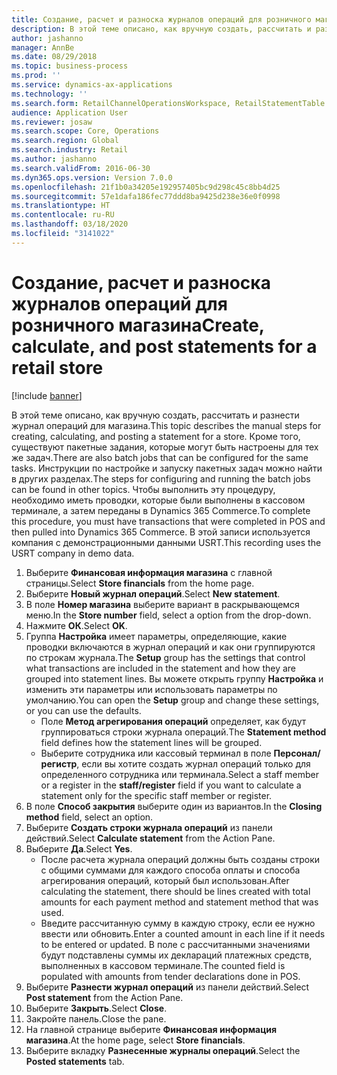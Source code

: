 ```yaml
---
title: Создание, расчет и разноска журналов операций для розничного магазина
description: В этой теме описано, как вручную создать, рассчитать и разнести журнал операций для магазина.
author: jashanno
manager: AnnBe
ms.date: 08/29/2018
ms.topic: business-process
ms.prod: ''
ms.service: dynamics-ax-applications
ms.technology: ''
ms.search.form: RetailChannelOperationsWorkspace, RetailStatementTable
audience: Application User
ms.reviewer: josaw
ms.search.scope: Core, Operations
ms.search.region: Global
ms.search.industry: Retail
ms.author: jashanno
ms.search.validFrom: 2016-06-30
ms.dyn365.ops.version: Version 7.0.0
ms.openlocfilehash: 21f1b0a34205e192957405bc9d298c45c8bb4d25
ms.sourcegitcommit: 57e1dafa186fec77ddd8ba9425d238e36e0f0998
ms.translationtype: HT
ms.contentlocale: ru-RU
ms.lasthandoff: 03/18/2020
ms.locfileid: "3141022"
---
```

# <a name="create-calculate-and-post-statements-for-a-retail-store"></a><span data-ttu-id="fd7d9-103">Создание, расчет и разноска журналов операций для розничного магазина</span><span class="sxs-lookup"><span data-stu-id="fd7d9-103">Create, calculate, and post statements for a retail store</span></span>

[!include [banner](../includes/banner.md)]

<span data-ttu-id="fd7d9-104">В этой теме описано, как вручную создать, рассчитать и разнести журнал операций для магазина.</span><span class="sxs-lookup"><span data-stu-id="fd7d9-104">This topic describes the manual steps for creating, calculating, and posting a statement for a store.</span></span> <span data-ttu-id="fd7d9-105">Кроме того, существуют пакетные задания, которые могут быть настроены для тех же задач.</span><span class="sxs-lookup"><span data-stu-id="fd7d9-105">There are also batch jobs that can be configured for the same tasks.</span></span> <span data-ttu-id="fd7d9-106">Инструкции по настройке и запуску пакетных задач можно найти в других разделах.</span><span class="sxs-lookup"><span data-stu-id="fd7d9-106">The steps for configuring and running the batch jobs can be found in other topics.</span></span> <span data-ttu-id="fd7d9-107">Чтобы выполнить эту процедуру, необходимо иметь проводки, которые были выполнены в кассовом терминале, а затем переданы в Dynamics 365 Commerce.</span><span class="sxs-lookup"><span data-stu-id="fd7d9-107">To complete this procedure, you must have transactions that were completed in POS and then pulled into Dynamics 365 Commerce.</span></span> <span data-ttu-id="fd7d9-108">В этой записи используется компания с демонстрационными данными USRT.</span><span class="sxs-lookup"><span data-stu-id="fd7d9-108">This recording uses the USRT company in demo data.</span></span>

1. <span data-ttu-id="fd7d9-109">Выберите **Финансовая информация магазина** с главной страницы.</span><span class="sxs-lookup"><span data-stu-id="fd7d9-109">Select **Store financials** from the home page.</span></span>
2. <span data-ttu-id="fd7d9-110">Выберите **Новый журнал операций**.</span><span class="sxs-lookup"><span data-stu-id="fd7d9-110">Select **New statement**.</span></span>
3. <span data-ttu-id="fd7d9-111">В поле **Номер магазина** выберите вариант в раскрывающемся меню.</span><span class="sxs-lookup"><span data-stu-id="fd7d9-111">In the **Store number** field, select a option from the drop-down.</span></span>
4. <span data-ttu-id="fd7d9-112">Нажмите **ОК**.</span><span class="sxs-lookup"><span data-stu-id="fd7d9-112">Select **OK**.</span></span>
5. <span data-ttu-id="fd7d9-113">Группа **Настройка** имеет параметры, определяющие, какие проводки включаются в журнал операций и как они группируются по строкам журнала.</span><span class="sxs-lookup"><span data-stu-id="fd7d9-113">The **Setup** group has the settings that control what transactions are included in the statement and how they are grouped into statement lines.</span></span> <span data-ttu-id="fd7d9-114">Вы можете открыть группу **Настройка** и изменить эти параметры или использовать параметры по умолчанию.</span><span class="sxs-lookup"><span data-stu-id="fd7d9-114">You can open the **Setup** group and change these settings, or you can use the defaults.</span></span>  
    - <span data-ttu-id="fd7d9-115">Поле **Метод агрегирования операций** определяет, как будут группироваться строки журнала операций.</span><span class="sxs-lookup"><span data-stu-id="fd7d9-115">The **Statement method** field defines how the statement lines will be grouped.</span></span>  
    - <span data-ttu-id="fd7d9-116">Выберите сотрудника или кассовый терминал в поле **Персонал/регистр**, если вы хотите создать журнал операций только для определенного сотрудника или терминала.</span><span class="sxs-lookup"><span data-stu-id="fd7d9-116">Select a staff member or a register in the **staff/register** field if you want to calculate a statement only for the specific staff member or register.</span></span>  
6. <span data-ttu-id="fd7d9-117">В поле **Способ закрытия** выберите один из вариантов.</span><span class="sxs-lookup"><span data-stu-id="fd7d9-117">In the **Closing method** field, select an option.</span></span>
7. <span data-ttu-id="fd7d9-118">Выберите **Создать строки журнала операций** из панели действий.</span><span class="sxs-lookup"><span data-stu-id="fd7d9-118">Select **Calculate statement** from the Action Pane.</span></span>
8. <span data-ttu-id="fd7d9-119">Выберите **Да**.</span><span class="sxs-lookup"><span data-stu-id="fd7d9-119">Select **Yes**.</span></span>
    - <span data-ttu-id="fd7d9-120">После расчета журнала операций должны быть созданы строки с общими суммами для каждого способа оплаты и способа агрегирования операций, который был использован.</span><span class="sxs-lookup"><span data-stu-id="fd7d9-120">After calculating the statement, there should be lines created with total amounts for each payment method and statement method that was used.</span></span>  
    - <span data-ttu-id="fd7d9-121">Введите рассчитанную сумму в каждую строку, если ее нужно ввести или обновить.</span><span class="sxs-lookup"><span data-stu-id="fd7d9-121">Enter a counted amount in each line if it needs to be entered or updated.</span></span> <span data-ttu-id="fd7d9-122">В поле с рассчитанными значениями будут подставлены суммы их деклараций платежных средств, выполненных в кассовом терминале.</span><span class="sxs-lookup"><span data-stu-id="fd7d9-122">The counted field is populated with amounts from tender declarations done in POS.</span></span>  
9. <span data-ttu-id="fd7d9-123">Выберите **Разнести журнал операций** из панели действий.</span><span class="sxs-lookup"><span data-stu-id="fd7d9-123">Select **Post statement** from the Action Pane.</span></span>
10. <span data-ttu-id="fd7d9-124">Выберите **Закрыть**.</span><span class="sxs-lookup"><span data-stu-id="fd7d9-124">Select **Close**.</span></span>
11. <span data-ttu-id="fd7d9-125">Закройте панель.</span><span class="sxs-lookup"><span data-stu-id="fd7d9-125">Close the pane.</span></span>
12. <span data-ttu-id="fd7d9-126">На главной странице выберите **Финансовая информация магазина**.</span><span class="sxs-lookup"><span data-stu-id="fd7d9-126">At the home page, select **Store financials**.</span></span>
13. <span data-ttu-id="fd7d9-127">Выберите вкладку **Разнесенные журналы операций**.</span><span class="sxs-lookup"><span data-stu-id="fd7d9-127">Select the **Posted statements** tab.</span></span>

